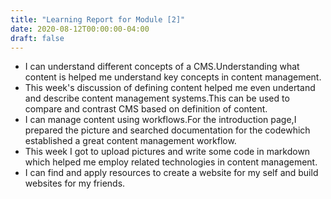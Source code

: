 ```yaml
---
title: "Learning Report for Module [2]"
date: 2020-08-12T00:00:00-04:00
draft: false
---
```


- I can understand different concepts of a CMS.Understanding what content is helped me understand key concepts in content management.
- This week's discussion of defining content helped me even undertand and describe content management systems.This can be used to compare and contrast CMS based on definition of content.
- I can manage content using workflows.For the introduction page,I prepared the picture and searched documentation for the codewhich established a great content management workflow.
- This week I got to upload pictures and write some code in markdown which helped me employ related technologies in content management.
- I can find and apply resources to create a website for my self and build websites for my friends.
